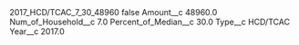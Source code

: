 <?xml version="1.0" encoding="UTF-8"?>
<CustomMetadata xmlns="http://soap.sforce.com/2006/04/metadata" xmlns:xsi="http://www.w3.org/2001/XMLSchema-instance" xmlns:xsd="http://www.w3.org/2001/XMLSchema">
    <label>2017_HCD/TCAC_7_30_48960</label>
    <protected>false</protected>
    <values>
        <field>Amount__c</field>
        <value xsi:type="xsd:double">48960.0</value>
    </values>
    <values>
        <field>Num_of_Household__c</field>
        <value xsi:type="xsd:double">7.0</value>
    </values>
    <values>
        <field>Percent_of_Median__c</field>
        <value xsi:type="xsd:double">30.0</value>
    </values>
    <values>
        <field>Type__c</field>
        <value xsi:type="xsd:string">HCD/TCAC</value>
    </values>
    <values>
        <field>Year__c</field>
        <value xsi:type="xsd:double">2017.0</value>
    </values>
</CustomMetadata>

